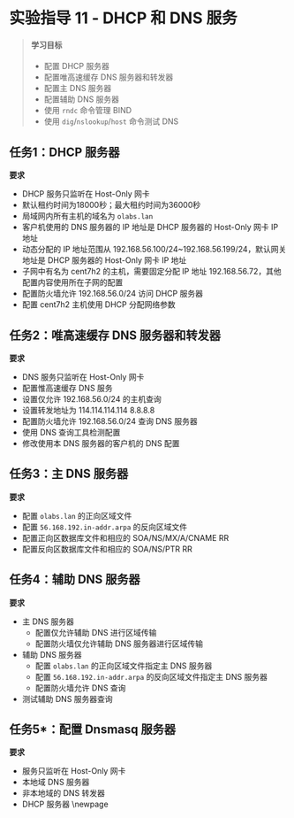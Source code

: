# 实验指导 11 - DHCP 和 DNS 服务

>#### 学习目标
>* 配置 DHCP 服务器
>* 配置唯高速缓存 DNS 服务器和转发器
>* 配置主 DNS 服务器
>* 配置辅助 DNS 服务器
>* 使用 `rndc` 命令管理 BIND
>* 使用 `dig`/`nslookup`/`host` 命令测试 DNS


## 任务1：DHCP 服务器

**要求**
* DHCP 服务只监听在 Host-Only 网卡
* 默认租约时间为18000秒；最大租约时间为36000秒
* 局域网内所有主机的域名为 `olabs.lan`
* 客户机使用的 DNS 服务器的 IP 地址是 DHCP 服务器的 Host-Only 网卡 IP 地址
* 动态分配的 IP 地址范围从 192.168.56.100/24~192.168.56.199/24，默认网关地址是 DHCP 服务器的 Host-Only 网卡 IP 地址
* 子网中有名为 cent7h2 的主机，需要固定分配 IP 地址 192.168.56.72，其他配置内容使用所在子网的配置
* 配置防火墙允许 192.168.56.0/24 访问 DHCP 服务器
* 配置 cent7h2 主机使用 DHCP 分配网络参数

## 任务2：唯高速缓存 DNS 服务器和转发器

**要求**
* DNS 服务只监听在 Host-Only 网卡
* 配置惟高速缓存 DNS 服务
* 设置仅允许 192.168.56.0/24 的主机查询
* 设置转发地址为 114.114.114.114   8.8.8.8
* 配置防火墙允许 192.168.56.0/24 查询 DNS 服务器
* 使用 DNS 查询工具检测配置
* 修改使用本 DNS 服务器的客户机的 DNS 配置

## 任务3：主 DNS 服务器


**要求**
* 配置 `olabs.lan` 的正向区域文件
* 配置 `56.168.192.in-addr.arpa` 的反向区域文件
* 配置正向区数据库文件和相应的 SOA/NS/MX/A/CNAME RR
* 配置反向区数据库文件和相应的 SOA/NS/PTR RR


## 任务4：辅助 DNS 服务器


**要求**
* 主 DNS 服务器
  * 配置仅允许辅助 DNS 进行区域传输
  * 配置防火墙仅允许辅助 DNS 服务器进行区域传输  
* 辅助 DNS 服务器
  * 配置 `olabs.lan` 的正向区域文件指定主 DNS 服务器
  * 配置 `56.168.192.in-addr.arpa` 的反向区域文件指定主 DNS 服务器
  * 配置防火墙允许 DNS 查询
* 测试辅助 DNS 服务器查询

## 任务5*：配置 Dnsmasq 服务器

**要求**
* 服务只监听在 Host-Only 网卡
* 本地域 DNS 服务器
* 非本地域的 DNS 转发器
* DHCP 服务器
\newpage
